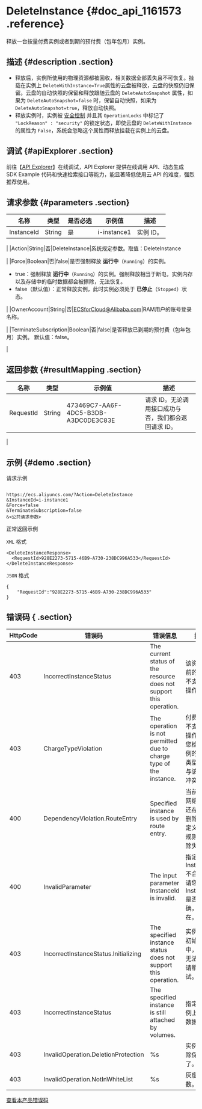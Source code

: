 # DeleteInstance {#doc_api_1161573 .reference}

释放一台按量付费实例或者到期的预付费（包年包月）实例。

## 描述 {#description .section}

-   释放后，实例所使用的物理资源都被回收，相关数据全部丢失且不可恢复。挂载在实例上 `DeleteWithInstance=True`属性的云盘被释放，云盘的快照仍旧保留。云盘的自动快照的保留和释放跟随云盘的 `DeleteAutoSnapshot` 属性，如果为 `DeleteAutoSnapshot=false` 时，保留自动快照，如果为 `DeleteAutoSnapshot=true`，释放自动快照。
-   释放实例时，实例被 [安全控制](~~25695~~) 并且其 `OperationLocks` 中标记了 `"LockReason" : "security"` 的锁定状态，即使云盘的 `DeleteWithInstance` 的属性为 `False`，系统会忽略这个属性而释放挂载在实例上的云盘。

## 调试 {#apiExplorer .section}

前往【[API Explorer](https://api.aliyun.com/#product=Ecs&api=DeleteInstance)】在线调试，API Explorer 提供在线调用 API、动态生成 SDK Example 代码和快速检索接口等能力，能显著降低使用云 API 的难度，强烈推荐使用。

## 请求参数 {#parameters .section}

|名称|类型|是否必选|示例值|描述|
|--|--|----|---|--|
|InstanceId|String|是|i-instance1|实例 ID。

 |
|Action|String|否|DeleteInstance|系统规定参数。取值：DeleteInstance

 |
|Force|Boolean|否|false|是否强制释放 **运行中**（`Running`）的实例。

 -   true：强制释放 **运行中**（`Running`）的实例。强制释放相当于断电，实例内存以及存储中的临时数据都会被擦除，无法恢复。
-   false（默认值）：正常释放实例，此时实例必须处于 **已停止**（`Stopped`）状态。

 |
|OwnerAccount|String|否|ECSforCloud@Alibaba.com|RAM用户的账号登录名称。

 |
|TerminateSubscription|Boolean|否|false|是否释放已到期的预付费（包年包月）实例。 默认值：false。

 |

## 返回参数 {#resultMapping .section}

|名称|类型|示例值|描述|
|--|--|---|--|
|RequestId|String|473469C7-AA6F-4DC5-B3DB-A3DC0DE3C83E|请求 ID。无论调用接口成功与否，我们都会返回请求 ID。

 |

## 示例 {#demo .section}

请求示例

``` {#request_demo}

https://ecs.aliyuncs.com/?Action=DeleteInstance
&InstanceId=i-instance1
&Force=false
&TerminateSubscription=false
&<公共请求参数>

```

正常返回示例

`XML` 格式

``` {#xml_return_success_demo}
<DeleteInstanceResponse>
  <RequestId>928E2273-5715-46B9-A730-238DC996A533</RequestId>
</DeleteInstanceResponse>

```

`JSON` 格式

``` {#json_return_success_demo}
{
	"RequestId":"928E2273-5715-46B9-A730-238DC996A533"
}
```

## 错误码 { .section}

|HttpCode|错误码|错误信息|描述|
|--------|---|----|--|
|403|IncorrectInstanceStatus|The current status of the resource does not support this operation.|该资源目前的状态不支持此操作。|
|403|ChargeTypeViolation|The operation is not permitted due to charge type of the instance.|付费方式不支持该操作，请您检查实例的付费类型是否与该操作冲突。|
|400|DependencyViolation.RouteEntry|Specified instance is used by route entry.|当前专有网络VPC还存在未删除的自定义路由规则，删除失败。|
|400|InvalidParameter|The input parameter InstanceId is invalid.|指定的 InstanceId 不合法，请您检查 InstanceId 是否正确，且存在。|
|403|IncorrectInstanceStatus.Initializing|The specified instance status does not support this operation.|实例正在初始化中，暂时无法释放请稍后重试。|
|403|IncorrectInstanceStatus|The specified instance is still attached by volumes.|指定的实例上存在数据卷。|
|403|InvalidOperation.DeletionProtection|%s|实例被删除保护了。|
|403|InvalidOperation.NotInWhiteList|%s|灰度中参数。|

[查看本产品错误码](https://error-center.aliyun.com/status/product/Ecs)

